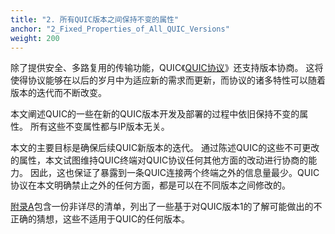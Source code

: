 ```yaml
---
title: "2. 所有QUIC版本之间保持不变的属性"
anchor: "2_Fixed_Properties_of_All_QUIC_Versions"
weight: 200
---
```


除了提供安全、多路复用的传输功能，QUIC《[QUIC协议](#QUIC_TRANSPORT)》还支持版本协商。
这将使得协议能够在以后的岁月中为适应新的需求而更新，而协议的诸多特性可以随着版本的迭代而不断改变。

本文阐述QUIC的一些在新的QUIC版本开发及部署的过程中依旧保持不变的属性。
所有这些不变属性都与IP版本无关。

本文的主要目标是确保后续QUIC新版本的迭代。
通过陈述QUIC的这些不可更改的属性，本文试图维持QUIC终端对QUIC协议任何其他方面的改动进行协商的能力。
因此，这也保证了暴露到一条QUIC连接两个终端之外的信息量最少。QUIC协议在本文明确禁止之外的任何方面，都是可以在不同版本之间修改的。

[附录A](#Appendix_A_Incorrect_Assumptions)包含一份非详尽的清单，列出了一些基于对QUIC版本1的了解可能做出的不正确的猜想，这些不适用于QUIC的任何版本。